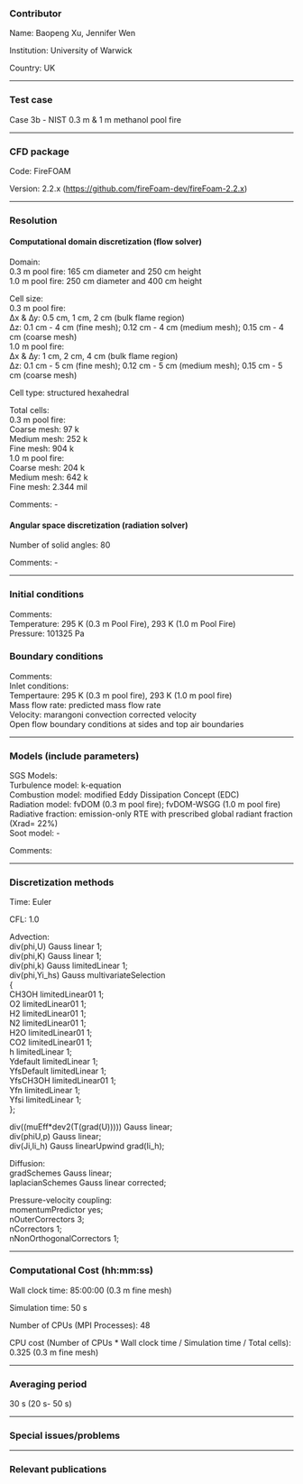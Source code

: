 ### Contributor

Name: Baopeng Xu, Jennifer Wen  

Institution: University of Warwick

Country: UK

------------------

### Test case

Case 3b - NIST 0.3 m & 1 m methanol pool fire

------------------

### CFD package
Code: FireFOAM

Version: 2.2.x (https://github.com/fireFoam-dev/fireFoam-2.2.x)

------------------

### Resolution

#### Computational domain discretization (flow solver)

Domain:  
0.3 m pool fire: 165 cm diameter and 250 cm height  
1.0 m pool fire: 250 cm diameter and 400 cm height

Cell size:  
0.3 m pool fire:  
∆x & ∆y: 0.5 cm, 1 cm, 2 cm (bulk flame region)  
∆z: 0.1 cm - 4 cm (fine mesh); 0.12 cm - 4 cm (medium mesh); 0.15 cm - 4 cm (coarse mesh)  
1.0  m pool fire:  
∆x & ∆y: 1 cm, 2 cm, 4 cm (bulk flame region)  
∆z: 0.1 cm - 5 cm (fine mesh); 0.12 cm - 5 cm (medium mesh); 0.15 cm - 5 cm (coarse mesh)  

Cell type: structured hexahedral  

Total cells:  
0.3 m pool fire:  
Coarse mesh:  97 k  
Medium mesh: 252 k  
Fine mesh: 904 k  
1.0 m pool fire:  
Coarse mesh:  204 k  
Medium mesh: 642 k  
Fine mesh: 2.344 mil  

Comments: -

#### Angular space discretization (radiation solver)

Number of solid angles: 80

Comments: -

------------------

### Initial conditions

Comments:  
Temperature: 295 K (0.3 m Pool Fire), 293 K (1.0 m Pool Fire)  
Pressure: 101325 Pa  

### Boundary conditions
Comments:  
Inlet conditions:  
Tempertaure: 295 K (0.3 m pool fire), 293 K (1.0 m pool fire)  
Mass flow rate: predicted mass flow rate  
Velocity: marangoni convection corrected velocity  
Open flow boundary conditions at sides and top air boundaries

------------------

### Models (include parameters)
SGS Models:  
Turbulence model: k-equation  
Combustion model: modified Eddy Dissipation Concept (EDC)  
Radiation model: fvDOM (0.3 m pool fire); fvDOM-WSGG (1.0 m pool fire)  
Radiative fraction: emission-only RTE with prescribed global radiant fraction (Xrad= 22%)  
Soot model: -

Comments:

------------------

### Discretization methods
Time: Euler

CFL: 1.0

Advection:  
div(phi,U)     Gauss linear 1;  
div(phi,K)     Gauss linear 1;  
div(phi,k)     Gauss limitedLinear 1;  
div(phi,Yi_hs) Gauss multivariateSelection  
{  
    CH3OH      limitedLinear01 1;  
    O2         limitedLinear01 1;  
    H2         limitedLinear01 1;  
    N2         limitedLinear01 1;  
    H2O        limitedLinear01 1;  
    CO2        limitedLinear01 1;  
    h          limitedLinear 1;  
    Ydefault   limitedLinear 1;  
    YfsDefault limitedLinear 1;  
    YfsCH3OH   limitedLinear01 1;  
    Yfn        limitedLinear 1;  
    Yfsi       limitedLinear 1;  
};  

div((muEff*dev2(T(grad(U))))) Gauss linear;  
div(phiU,p)    Gauss linear;  
div(Ji,Ii_h)   Gauss linearUpwind grad(Ii_h);  

Diffusion:  
gradSchemes          Gauss linear;  
laplacianSchemes     Gauss linear corrected;  

Pressure-velocity coupling:  
momentumPredictor yes;  
nOuterCorrectors  3;  
nCorrectors       1;  
nNonOrthogonalCorrectors 1;  

------------------

### Computational Cost (hh:mm:ss)

Wall clock time: 85:00:00 (0.3 m fine mesh)

Simulation time: 50 s

Number of CPUs (MPI Processes): 48

CPU cost (Number of CPUs * Wall clock time / Simulation time / Total cells): 0.325 (0.3 m fine mesh)

------------------

### Averaging period

30 s (20 s- 50 s)

------------------

### Special issues/problems

------------------

### Relevant publications



